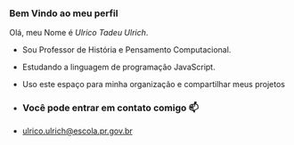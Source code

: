 ### Bem Vindo ao meu perfil

Olá, meu Nome é _Ulrico Tadeu Ulrich_.
- Sou Professor de História e Pensamento Computacional.
- Estudando a linguagem de programação JavaScript.
- Uso este espaço  para minha organização e compartilhar meus projetos

- ### Você pode entrar em contato comigo 📫
- ulrico.ulrich@escola.pr.gov.br 
